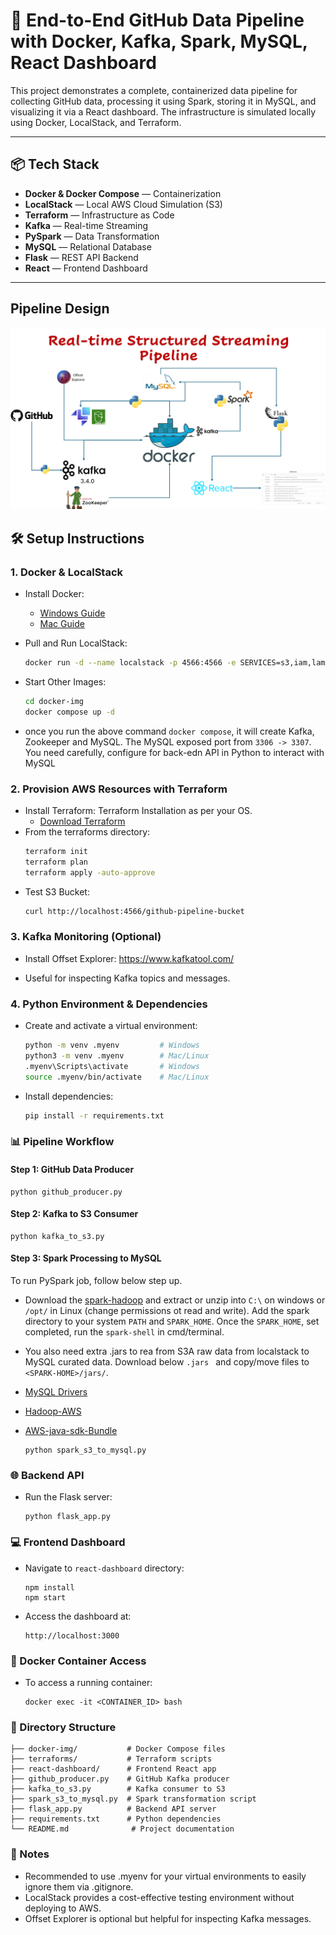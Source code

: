 # 🚀 End-to-End GitHub Data Pipeline with Docker, Kafka, Spark, MySQL, React Dashboard

This project demonstrates a complete, containerized data pipeline for collecting GitHub data, processing it using Spark, storing it in MySQL, and visualizing it via a React dashboard. The infrastructure is simulated locally using Docker, LocalStack, and Terraform.

---

## 📦 **Tech Stack**

- **Docker & Docker Compose** — Containerization
- **LocalStack** — Local AWS Cloud Simulation (S3)
- **Terraform** — Infrastructure as Code
- **Kafka** — Real-time Streaming
- **PySpark** — Data Transformation
- **MySQL** — Relational Database
- **Flask** — REST API Backend
- **React** — Frontend Dashboard

---

## Pipeline Design

![spark-streaming-](./images/project-logo.png)


## 🛠️ **Setup Instructions**

### 1. **Docker & LocalStack**

- Install Docker:
  - [Windows Guide](https://docs.docker.com/desktop/setup/install/windows-install/)
  - [Mac Guide](https://docs.docker.com/desktop/setup/install/mac-install/)

- Pull and Run LocalStack:
  ```bash
  docker run -d --name localstack -p 4566:4566 -e SERVICES=s3,iam,lambda -e DEFAULT_REGION=us-east-1 -e HOSTNAME_EXTERNAL=localhost localstack/localstack
  ```
- Start Other Images:
    ```bash 
    cd docker-img
    docker compose up -d
    ```
- once you run the above command `docker compose`, it will create Kafka, Zookeeper and MySQL. The MySQL exposed port from `3306 -> 3307`. You need carefully, configure for back-edn API in Python to interact with MySQL 

### 2. Provision AWS Resources with Terraform

- Install Terraform: Terraform Installation as per your OS.
    - [Download Terraform](https://developer.hashicorp.com/terraform/install)
- From the terraforms directory:
    ```bash
    terraform init
    terraform plan
    terraform apply -auto-approve
    ```
- Test S3 Bucket:
    ```bash
    curl http://localhost:4566/github-pipeline-bucket   
    ```
### 3. Kafka Monitoring (Optional)

- Install Offset Explorer: https://www.kafkatool.com/

- Useful for inspecting Kafka topics and messages.

### 4. Python Environment & Dependencies

- Create and activate a virtual environment:
    ```bash
    python -m venv .myenv         # Windows
    python3 -m venv .myenv        # Mac/Linux
    .myenv\Scripts\activate       # Windows
    source .myenv/bin/activate    # Mac/Linux
    ```
- Install dependencies:
    ```bash
    pip install -r requirements.txt
    ```
    
### 📊 Pipeline Workflow

#### Step 1: GitHub Data Producer
    
    python github_producer.py

#### Step 2: Kafka to S3 Consumer

    python kafka_to_s3.py

#### Step 3: Spark Processing to MySQL
To run PySpark job, follow below step up.

- Download the [spark-hadoop](https://archive.apache.org/dist/spark/spark-3.5.5/spark-3.5.5-bin-hadoop3.tgz) and extract or unzip into `C:\` on windows or `/opt/` in Linux (change permissions ot read and write). Add the spark directory to your system `PATH` and `SPARK_HOME`. Once the `SPARK_HOME`, set completed, run the `spark-shell` in cmd/terminal.   

- You also need extra .jars to rea from S3A raw data from localstack to MySQL curated data. Download below `.jars ` and copy/move files to `<SPARK-HOME>/jars/`. 

- [MySQL Drivers](https://cdn.mysql.com/archives/mysql-connector-java-8.3/mysql-connector-j-8.3.0.zip)
- [Hadoop-AWS](https://repo1.maven.org/maven2/org/apache/hadoop/hadoop-aws/3.3.1/hadoop-aws-3.3.1.jar)
- [AWS-java-sdk-Bundle](https://repo1.maven.org/maven2/com/amazonaws/aws-java-sdk-bundle/1.11.1026/aws-java-sdk-bundle-1.11.1026.jar)

    ```
    python spark_s3_to_mysql.py
    ```

### 🌐 Backend API
- Run the Flask server:
    
    ``` 
    python flask_app.py
    ```
### 💻 Frontend Dashboard
- Navigate to `react-dashboard` directory:
    ```
    npm install
    npm start
    ```
- Access the dashboard at:
    ``` 
    http://localhost:3000
    ```
### 🐳 Docker Container Access
- To access a running container:
    ```
    docker exec -it <CONTAINER_ID> bash
    ```
### 📂 Directory Structure

    ├── docker-img/           # Docker Compose files
    ├── terraforms/           # Terraform scripts
    ├── react-dashboard/      # Frontend React app
    ├── github_producer.py    # GitHub Kafka producer
    ├── kafka_to_s3.py        # Kafka consumer to S3
    ├── spark_s3_to_mysql.py  # Spark transformation script
    ├── flask_app.py          # Backend API server
    ├── requirements.txt      # Python dependencies
    └── README.md              # Project documentation

### 📣 Notes
- Recommended to use .myenv for your virtual environments to easily ignore them via .gitignore.
- LocalStack provides a cost-effective testing environment without deploying to AWS.
- Offset Explorer is optional but helpful for inspecting Kafka messages.
